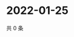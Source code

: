 # 2022-01-25

共 0 条

<!-- BEGIN WEIBO -->
<!-- 最后更新时间 Tue Jan 25 2022 05:11:19 GMT+0800 (China Standard Time) -->

<!-- END WEIBO -->
